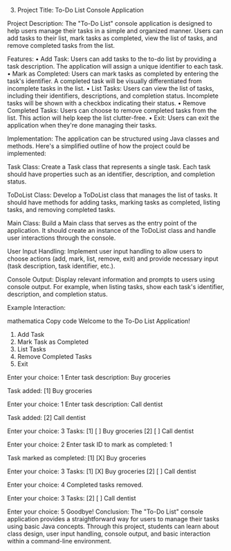 
3.	Project Title: To-Do List Console Application

Project Description: The "To-Do List" console application is designed to help users manage their tasks in a simple and organized manner. Users can add tasks to their list, mark tasks as completed, view the list of tasks, and remove completed tasks from the list.

Features:
•	Add Task: Users can add tasks to the to-do list by providing a task description. The application will assign a unique identifier to each task.
•	Mark as Completed: Users can mark tasks as completed by entering the task's identifier. A completed task will be visually differentiated from incomplete tasks in the list.
•	List Tasks: Users can view the list of tasks, including their identifiers, descriptions, and completion status. Incomplete tasks will be shown with a checkbox indicating their status.
•	Remove Completed Tasks: Users can choose to remove completed tasks from the list. This action will help keep the list clutter-free.
•	Exit: Users can exit the application when they're done managing their tasks.

Implementation:
The application can be structured using Java classes and methods. Here's a simplified outline of how the project could be implemented:

Task Class: Create a Task class that represents a single task. Each task should have properties such as an identifier, description, and completion status.

ToDoList Class: Develop a ToDoList class that manages the list of tasks. It should have methods for adding tasks, marking tasks as completed, listing tasks, and removing completed tasks.

Main Class: Build a Main class that serves as the entry point of the application. It should create an instance of the ToDoList class and handle user interactions through the console.

User Input Handling: Implement user input handling to allow users to choose actions (add, mark, list, remove, exit) and provide necessary input (task description, task identifier, etc.).

Console Output: Display relevant information and prompts to users using console output. For example, when listing tasks, show each task's identifier, description, and completion status.

Example Interaction:

mathematica
Copy code
Welcome to the To-Do List Application!

1. Add Task
2. Mark Task as Completed
3. List Tasks
4. Remove Completed Tasks
5. Exit

Enter your choice: 1
Enter task description: Buy groceries

Task added: [1] Buy groceries

Enter your choice: 1
Enter task description: Call dentist

Task added: [2] Call dentist

Enter your choice: 3
Tasks:
[1] [ ] Buy groceries
[2] [ ] Call dentist

Enter your choice: 2
Enter task ID to mark as completed: 1

Task marked as completed: [1] [X] Buy groceries

Enter your choice: 3
Tasks:
[1] [X] Buy groceries
[2] [ ] Call dentist

Enter your choice: 4
Completed tasks removed.

Enter your choice: 3
Tasks:
[2] [ ] Call dentist

Enter your choice: 5
Goodbye!
Conclusion:
The "To-Do List" console application provides a straightforward way for users to manage their tasks using basic Java concepts. Through this project, students can learn about class design, user input handling, console output, and basic interaction within a command-line environment.
 
